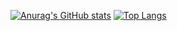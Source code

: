 [![Anurag's GitHub stats](https://github-readme-stats.vercel.app/api?username=matthewsia98&show_icons=true&theme=tokyonight)](https://github.com/anuraghazra/github-readme-stats)
[![Top Langs](https://github-readme-stats.vercel.app/api/top-langs/?username=matthewsia98&show_icons=true&theme=tokyonight)](https://github.com/anuraghazra/github-readme-stats)
